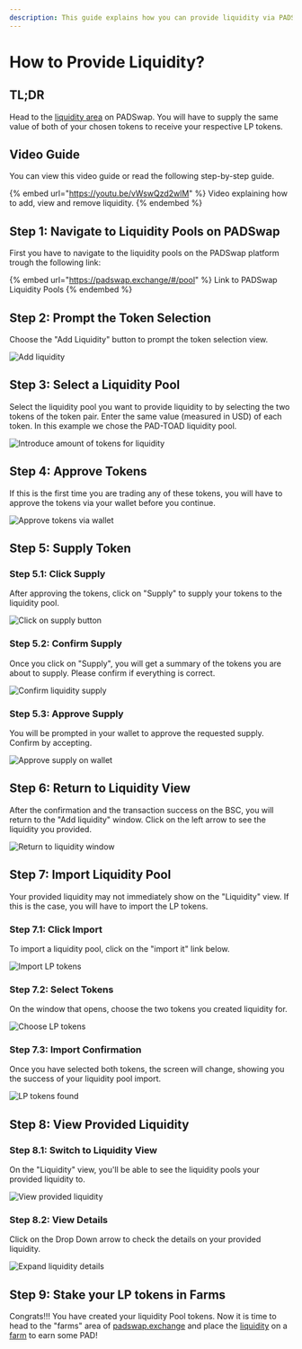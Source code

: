 ```yaml
---
description: This guide explains how you can provide liquidity via PADSwap.
---
```


# How to Provide Liquidity?

## TL;DR

Head to the [liquidity area](https://padswap.exchange/#/pool) on PADSwap. You will have to supply the same value of both of your chosen tokens to receive your respective LP tokens.

## Video Guide

You can view this video guide or read the following step-by-step guide.

{% embed url="https://youtu.be/vWswQzd2wlM" %}
Video explaining how to add, view and remove liquidity.
{% endembed %}

## Step 1: Navigate to Liquidity Pools on PADSwap

First you have to navigate to the liquidity pools on the PADSwap platform trough the following link:

{% embed url="https://padswap.exchange/#/pool" %}
Link to PADSwap Liquidity Pools
{% endembed %}

## Step 2: Prompt the Token Selection

Choose the "Add Liquidity" button to prompt the token selection view.

![Add liquidity](https://github.com/ToadNetwork/Docs/blob/main/docs/\_media/howtos/PadSwapAddingLiquidity01\_navigateToLiquidity.png?raw=true)

## Step 3: Select a Liquidity Pool

Select the liquidity pool you want to provide liquidity to by selecting the two tokens of the token pair.
Enter the same value (measured in USD) of each token.
In this example we chose the PAD-TOAD liquidity pool.

![Introduce amount of tokens for liquidity](https://github.com/ToadNetwork/Docs/blob/main/docs/\_media/howtos/PadSwapAddingLiquidity02\_ChooseTokensForLiquidity.png?raw=true)

## Step 4: Approve Tokens

If this is the first time you are trading any of these tokens, you will have to approve the tokens via your wallet before you continue.

![Approve tokens via wallet](https://github.com/ToadNetwork/Docs/blob/main/docs/\_media/howtos/PadSwapAddingLiquidity03\_approveToken1.png?raw=true)

## Step 5: Supply Token

### Step 5.1: Click Supply

After approving the tokens, click on "Supply" to supply your tokens to the liquidity pool.

![Click on supply button](https://github.com/ToadNetwork/Docs/blob/main/docs/\_media/howtos/PadSwapAddingLiquidity06\_supplyLiquidity.png?raw=true)

### Step 5.2: Confirm Supply

Once you click on "Supply", you will get a summary of the tokens you are about to supply.
Please confirm if everything is correct.

![Confirm liquidity supply](https://github.com/ToadNetwork/Docs/blob/main/docs/\_media/howtos/PadSwapAddingLiquidity07\_checkSupply.png?raw=true)

### Step 5.3: Approve Supply

You will be prompted in your wallet to approve the requested supply. Confirm by accepting.

![Approve supply on wallet](https://github.com/ToadNetwork/Docs/blob/main/docs/\_media/howtos/PadSwapAddingLiquidity08\_confirmSupplyOnWallet.png?raw=true)

## Step 6: Return to Liquidity View

After the confirmation and the transaction success on the BSC, you will return to the "Add liquidity" window. Click on the left arrow to see the liquidity you provided.

![Return to liquidity window](https://github.com/ToadNetwork/Docs/blob/main/docs/\_media/howtos/PadSwapAddingLiquidity09\_goBackToLiquidity.png?raw=true)

## Step 7: Import Liquidity Pool

Your provided liquidity may not immediately show on the "Liquidity" view.
If this is the case, you will have to import the LP tokens.

### Step 7.1: Click Import

To import a liquidity pool, click on the "import it" link below.

![Import LP tokens](https://github.com/ToadNetwork/Docs/blob/main/docs/\_media/howtos/PadSwapAddingLiquidity11\_importLiquidity.png?raw=true)

### Step 7.2: Select Tokens

On the window that opens, choose the two tokens you created liquidity for.

![Choose LP tokens](https://github.com/ToadNetwork/Docs/blob/main/docs/\_media/howtos/PadSwapAddingLiquidity12\_chooseTokens.png?raw=true)

### Step 7.3: Import Confirmation

Once you have selected both tokens, the screen will change, showing you the success of your liquidity pool import.

![LP tokens found](https://github.com/ToadNetwork/Docs/blob/main/docs/\_media/howtos/PadSwapAddingLiquidity13\_poolFound.png?raw=true)

## Step 8: View Provided Liquidity

### Step 8.1: Switch to Liquidity View

On the "Liquidity" view, you'll be able to see the liquidity pools your provided liquidity to.

![View provided liquidity](https://github.com/ToadNetwork/Docs/blob/main/docs/\_media/howtos/PadSwapAddingLiquidity14\_reviewLiquidityPools.png?raw=true)

### Step 8.2: View Details

Click on the Drop Down arrow to check the details on your provided liquidity.

![Expand liquidity details](https://github.com/ToadNetwork/Docs/blob/main/docs/\_media/howtos/PadSwapAddingLiquidity15\_checkDetailsLiquidity.png?raw=true)

## Step 9: Stake your LP tokens in Farms

Congrats!!! You have created your liquidity Pool tokens. Now it is time to head to the "farms" area of [padswap.exchange](https://dapps.padswap.exchange) and place the [liquidity](https://github.com/Spenhouet/Docs/blob/overhaul/guides/broken-reference/README.md) on a [farm](https://github.com/Spenhouet/Docs/blob/overhaul/guides/broken-reference/README.md) to earn some PAD!


